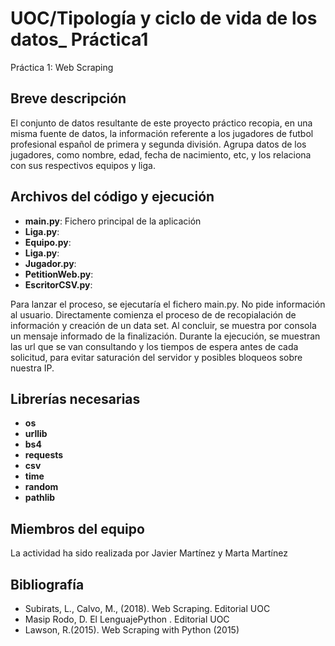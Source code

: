 # UOC/Tipología y ciclo de vida de los datos_ Práctica1
Práctica 1: Web Scraping

## Breve descripción

El conjunto de datos resultante de este proyecto práctico recopia, en una misma fuente de datos, la información referente a los jugadores de futbol profesional español de primera y segunda división. Agrupa datos de los jugadores, como nombre, edad, fecha de nacimiento, etc, y los relaciona con sus respectivos equipos y liga.

## Archivos del código y ejecución

- **main.py**: Fichero principal de la aplicación 
- **Liga.py**: 
- **Equipo.py**: 
- **Liga.py**: 
- **Jugador.py**: 
- **PetitionWeb.py**: 
- **EscritorCSV.py**: 

Para lanzar el proceso, se ejecutaría el fichero main.py. No pide información al usuario. Directamente comienza el proceso de de recopialación de información y creación de un data set. Al concluir, se muestra por consola un mensaje informado de la finalización.
Durante la ejecución, se muestran las url que se van consultando y los tiempos de espera antes de cada solicitud, para evitar saturación del servidor y posibles bloqueos sobre nuestra IP.

## Librerías necesarias

- **os**
- **urllib**
- **bs4**
- **requests**
- **csv**
- **time**
- **random**
- **pathlib**


## Miembros del equipo

La actividad ha sido realizada por Javier Martínez y Marta Martínez

## Bibliografía

- Subirats, L., Calvo, M., (2018). Web Scraping. Editorial UOC
- Masip Rodo, D. El LenguajePython . Editorial UOC
- Lawson, R.(2015). Web Scraping with Python (2015)
